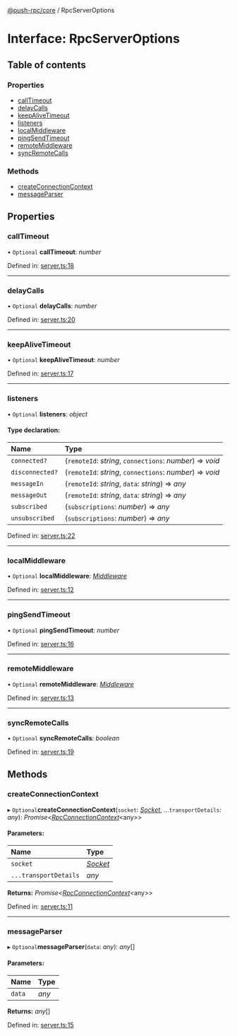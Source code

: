 [@push-rpc/core](../README.md) / RpcServerOptions

# Interface: RpcServerOptions

## Table of contents

### Properties

- [callTimeout](rpcserveroptions.md#calltimeout)
- [delayCalls](rpcserveroptions.md#delaycalls)
- [keepAliveTimeout](rpcserveroptions.md#keepalivetimeout)
- [listeners](rpcserveroptions.md#listeners)
- [localMiddleware](rpcserveroptions.md#localmiddleware)
- [pingSendTimeout](rpcserveroptions.md#pingsendtimeout)
- [remoteMiddleware](rpcserveroptions.md#remotemiddleware)
- [syncRemoteCalls](rpcserveroptions.md#syncremotecalls)

### Methods

- [createConnectionContext](rpcserveroptions.md#createconnectioncontext)
- [messageParser](rpcserveroptions.md#messageparser)

## Properties

### callTimeout

• `Optional` **callTimeout**: *number*

Defined in: [server.ts:18](https://github.com/vasyas/typescript-rpc/blob/2053b37/packages/core/src/server.ts#L18)

___

### delayCalls

• `Optional` **delayCalls**: *number*

Defined in: [server.ts:20](https://github.com/vasyas/typescript-rpc/blob/2053b37/packages/core/src/server.ts#L20)

___

### keepAliveTimeout

• `Optional` **keepAliveTimeout**: *number*

Defined in: [server.ts:17](https://github.com/vasyas/typescript-rpc/blob/2053b37/packages/core/src/server.ts#L17)

___

### listeners

• `Optional` **listeners**: *object*

#### Type declaration:

| Name | Type |
| :------ | :------ |
| `connected?` | (`remoteId`: *string*, `connections`: *number*) => *void* |
| `disconnected?` | (`remoteId`: *string*, `connections`: *number*) => *void* |
| `messageIn` | (`remoteId`: *string*, `data`: *string*) => *any* |
| `messageOut` | (`remoteId`: *string*, `data`: *string*) => *any* |
| `subscribed` | (`subscriptions`: *number*) => *any* |
| `unsubscribed` | (`subscriptions`: *number*) => *any* |

Defined in: [server.ts:22](https://github.com/vasyas/typescript-rpc/blob/2053b37/packages/core/src/server.ts#L22)

___

### localMiddleware

• `Optional` **localMiddleware**: [*Middleware*](../README.md#middleware)

Defined in: [server.ts:12](https://github.com/vasyas/typescript-rpc/blob/2053b37/packages/core/src/server.ts#L12)

___

### pingSendTimeout

• `Optional` **pingSendTimeout**: *number*

Defined in: [server.ts:16](https://github.com/vasyas/typescript-rpc/blob/2053b37/packages/core/src/server.ts#L16)

___

### remoteMiddleware

• `Optional` **remoteMiddleware**: [*Middleware*](../README.md#middleware)

Defined in: [server.ts:13](https://github.com/vasyas/typescript-rpc/blob/2053b37/packages/core/src/server.ts#L13)

___

### syncRemoteCalls

• `Optional` **syncRemoteCalls**: *boolean*

Defined in: [server.ts:19](https://github.com/vasyas/typescript-rpc/blob/2053b37/packages/core/src/server.ts#L19)

## Methods

### createConnectionContext

▸ `Optional`**createConnectionContext**(`socket`: [*Socket*](socket.md), ...`transportDetails`: *any*): *Promise*<[*RpcConnectionContext*](rpcconnectioncontext.md)<any\>\>

#### Parameters:

| Name | Type |
| :------ | :------ |
| `socket` | [*Socket*](socket.md) |
| `...transportDetails` | *any* |

**Returns:** *Promise*<[*RpcConnectionContext*](rpcconnectioncontext.md)<any\>\>

Defined in: [server.ts:11](https://github.com/vasyas/typescript-rpc/blob/2053b37/packages/core/src/server.ts#L11)

___

### messageParser

▸ `Optional`**messageParser**(`data`: *any*): *any*[]

#### Parameters:

| Name | Type |
| :------ | :------ |
| `data` | *any* |

**Returns:** *any*[]

Defined in: [server.ts:15](https://github.com/vasyas/typescript-rpc/blob/2053b37/packages/core/src/server.ts#L15)
